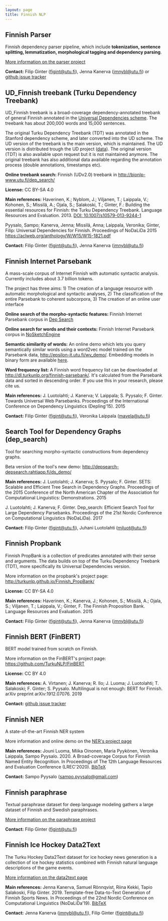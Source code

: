 ```yaml
---
layout: page
title: Finnish NLP
---
```


## Finnish Parser <a id="parser"></a>

Finnish dependency parser pipeline, which include **tokenization, sentence splitting, lemmatization, morphological tagging and dependency parsing**.

[More information on the parser project](parser.html)
 
 **Contact:** Filip Ginter (figint@utu.fi), Jenna Kanerva (jmnybl@utu.fi) or [github issue tracker](https://github.com/TurkuNLP/Turku-neural-parser-pipeline/issues)
 
## UD_Finnish treebank (Turku Dependency Treebank) <a id="treebank"></a>
 
 UD_Finnish treebank is a broad-coverage dependency-annotated treebank of general Finnish annotated in the [Universal Dependencies scheme](http://universaldependencies.org/). The treebank has about 200,000 words and 15,000 sentences.
 
The original Turku Dependency Treebank (TDT) was annotated in the Stanford dependency scheme, and later converted into the UD scheme. The UD version of the treebank is the main version, which is maintained. The UD version is distributed trough the UD project ([data](http://universaldependencies.org/#download)). The original version (TDT) is also available upon request but it is not maintained anymore. The original treebank has also additional data available regarding the annotation process (double annotations, timestamps etc).

**Online treebank search:** Finnish (UDv2.0) treebank in <http://bionlp-www.utu.fi/dep_search/>

**License:** CC BY-SA 4.0

**Main references:**
Haverinen, K.; Nyblom, J.; Viljanen, T.; Laippala, V.; Kohonen, S.; Missilä, A.; Ojala, S.; Salakoski, T.; Ginter, F.: Building the essential resources for Finnish: the Turku Dependency Treebank. Language Resources and Evaluation. 2013. [DOI: 10.1007/s10579-013-9244-1](http://dx.doi.org/10.1007/s10579-013-9244-1)

Pyysalo, Sampo; Kanerva, Jenna; Missilä, Anna; Laippala, Veronika; Ginter, Filip: Universal Dependencies for Finnish. Proceedings of NoDaLiDa 2015 <https://aclweb.org/anthology/W/W15/W15-1821.pdf>

**Contact:** Filip Ginter (figint@utu.fi), Jenna Kanerva (jmnybl@utu.fi)

## Finnish Internet Parsebank <a id="parsebank"></a>

A mass-scale corpus of Internet Finnish with automatic syntactic analysis. Currently includes about 3.7 billion tokens.

The project has three aims: 1) The creation of a language resource with automatic morphological and syntactic analyses, 2) The classification of the entire Parsebank to coherent subcorpora, 3) The creation of an online user interface

**Online search of the morpho-syntactic features:** Finnish Internet Parsebank corpus in [Dep Search](http://depsearch-depsearch.rahtiapp.fi/ds_demo/)

**Online search for words and their contexts:** Finnish Internet Parsebank corpus in [NoSketchEngine](http://epsilon-it.utu.fi/nse/) 

**Semantic similarity of words:** An online demo which lets you query semantically similar words using a word2vec model trained on the Parsebank data, <http://epsilon-it.utu.fi/wv_demo/>. Embedding models in binary form are available [here](http://dl.turkunlp.org/finnish-embeddings/).

**Word frequency list:** A Finnish word frequency list can be downloaded at <http://dl.turkunlp.org/finnish-parsebank/>. It's calculated from the Parsebank data and sorted in descending order. If you use this in your research, please cite us.

**Main references:**
J. Luotolahti; J. Kanerva; V. Laippala; S. Pyysalo; F. Ginter. Towards Universal Web Parsebanks. Proceedings of the International Conference on Dependency Linguistics (Depling'15). 2015

**Contact:** Filip Ginter (figint@utu.fi), Veronika Laippala (mavela@utu.fi)

## Search Tool for Dependency Graphs (dep_search) <a id="depsearch"></a>

Tool for searching morpho-syntactic constructions from dependency graphs.

Beta version of the tool's new demo: <http://depsearch-depsearch.rahtiapp.fi/ds_demo/>

**Main references:**
J. Luotolahti; J. Kanerva; S. Pyysalo; F. Ginter. SETS: Scalable and Efficient Tree Search in Dependency Graphs. Proceedings of the 2015 Conference of the North American Chapter of the Association for Computational Linguistics: Demonstrations. 2015

J. Luotolahti; J. Kanerva; F. Ginter. Dep_search: Efficient Search Tool for Large Dependency Parsebanks. Proceedings of the 21st Nordic Conference on Computational Linguistics (NoDaLiDa). 2017

**Contact:** Filip Ginter (figint@utu.fi), Juhani Luotolahti (mjluot@utu.fi)

## Finnish Propbank <a id="propbank"></a>

Finnish PropBank is a collection of predicates annotated with their sense and arguments. The data builds on top of the Turku Dependency Treebank (TDT), more specifically its Universal Dependencies version.

More information on the propbank's project page: <http://turkunlp.github.io/Finnish_PropBank/>

**License:** CC BY-SA 4.0

**Main references:**
Haverinen, K.; Kanerva, J.; Kohonen, S.; Missilä, A.; Ojala, S.; Viljanen, T.; Laippala, V.; Ginter, F. The Finnish Proposition Bank. Language Resources and Evaluation. 2015

**Contact:** Filip Ginter (figint@utu.fi), Jenna Kanerva (jmnybl@utu.fi)

## Finnish BERT (FinBERT) <a id="finbert"></a>

BERT model trained from scratch on Finnish.

More information on the FinBERT's project page: <https://github.com/TurkuNLP/FinBERT>

**License:** CC BY 4.0

**Main references:** A. Virtanen; J. Kanerva; R. Ilo; J. Luoma; J. Luotolahti; T. Salakoski; F. Ginter; S. Pyysalo. Multilingual is not enough: BERT for Finnish. arXiv preprint arXiv:1912.07076. 2019

**Contact:** [github issue tracker](https://github.com/TurkuNLP/FinBERT/issues)

## Finnish NER <a id="fin-ner"></a>

A state-of-the-art Finnish NER system

More information and online demo on the [NER's project page](fin-ner.html)

**Main references:** Jouni Luoma, Miika Oinonen, Maria Pyykönen, Veronika Laippala, Sampo Pyysalo. 2020. A Broad-coverage Corpus for Finnish Named Entity Recognition. In Proceedings of The 12th Language Resources and Evaluation Conference (LREC'2020). [BibTeX](https://www.aclweb.org/anthology/2020.lrec-1.567.bib)

**Contact:** Sampo Pyysalo (sampo.pyysalo@gmail.com)

## Finnish paraphrase <a id="fin-para"></a>

Textual paraphrase dataset for deep language modeling gathers a large dataset of Finnish and Swedish paraphrases.

[More information on the paraphrase project](paraphrase.html)

**Contact:** Filip Ginter (figint@utu.fi)

## Finnish Ice Hockey Data2Text <a id="hockey-data2text"></a>

The Turku Hockey Data2Text dataset for ice hockey news generation is a collection of ice hockey statistics combined with Finnish natural language descriptions of the game events.

[More information on the data2text page](hockey_data2text.html)

**Main references:** Jenna Kanerva, Samuel Rönnqvist, Riina Kekki, Tapio Salakoski, Filip Ginter. 2019.	Template-free Data-to-Text Generation of Finnish Sports News. In	Proceedings of the 22nd Nordic Conference on Computational Linguistics (NoDaLiDa’19). [BibTeX](https://aclanthology.org/W19-6125/)

**Contact:** Jenna Kanerva (jmnybl@utu.fi), Filip Ginter (figint@utu.fi)


